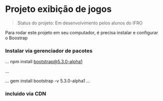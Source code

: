 # Projeto exibição de jogos

> Status do projeto: Em desenvolvimento pelos alunos do IFRO

Para rodar este projeto em seu computador, é precisa instalar e configurar o Boostrap

### Instalar via gerenciador de pacotes

...
npm install bootstrap@5.3.0-alpha1

...

...
gem install bootstrap -v 5.3.0-alpha1
...

### incluido via CDN
